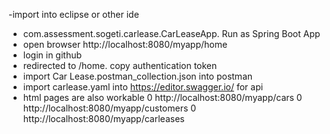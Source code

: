 -import into eclipse or other ide
- com.assessment.sogeti.carlease.CarLeaseApp. Run as Spring Boot App
- open browser http://localhost:8080/myapp/home
- login in github
- redirected to /home. copy authentication token
- import Car Lease.postman_collection.json into postman
- import carlease.yaml into https://editor.swagger.io/ for api
- html pages are also workable
 	0 http://localhost:8080/myapp/cars
 	0 http://localhost:8080/myapp/customers
 	0 http://localhost:8080/myapp/carleases
